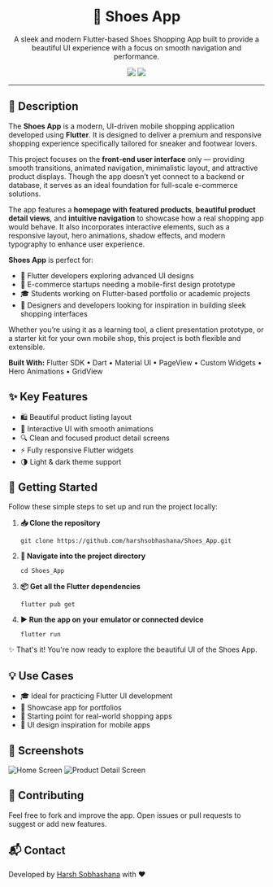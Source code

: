<h1 align="center">👟 Shoes App</h1>

<p align="center">
  A sleek and modern Flutter-based Shoes Shopping App built to provide a beautiful UI experience with a focus on smooth navigation and performance.
</p>

<p align="center">
  <img src="https://img.shields.io/badge/Flutter-%2302569B.svg?style=for-the-badge&logo=Flutter&logoColor=white"/>
  <img src="https://img.shields.io/badge/Platform-Android|iOS-blueviolet?style=for-the-badge"/>
</p>

<hr/>

<h2>📝 Description</h2>
<p>
  The <strong>Shoes App</strong> is a modern, UI-driven mobile shopping application developed using <strong>Flutter</strong>. It is designed to deliver a premium and responsive shopping experience specifically tailored for sneaker and footwear lovers.
</p>

<p>
  This project focuses on the <strong>front-end user interface</strong> only — providing smooth transitions, animated navigation, minimalistic layout, and attractive product displays. Though the app doesn’t yet connect to a backend or database, it serves as an ideal foundation for full-scale e-commerce solutions.
</p>

<p>
  The app features a <strong>homepage with featured products</strong>, <strong>beautiful product detail views</strong>, and <strong>intuitive navigation</strong> to showcase how a real shopping app would behave. It also incorporates interactive elements, such as a responsive layout, hero animations, shadow effects, and modern typography to enhance user experience.
</p>

<p>
  <strong>Shoes App</strong> is perfect for:
</p>
<ul>
  <li>📱 Flutter developers exploring advanced UI designs</li>
  <li>🛒 E-commerce startups needing a mobile-first design prototype</li>
  <li>🎓 Students working on Flutter-based portfolio or academic projects</li>
  <li>🎨 Designers and developers looking for inspiration in building sleek shopping interfaces</li>
</ul>

<p>
  Whether you’re using it as a learning tool, a client presentation prototype, or a starter kit for your own mobile shop, this project is both flexible and extensible.
</p>

<p><strong>Built With:</strong> Flutter SDK • Dart • Material UI • PageView • Custom Widgets • Hero Animations • GridView</p>


<h2>✨ Key Features</h2>
<ul>
  <li>🛍️ Beautiful product listing layout</li>
  <li>📱 Interactive UI with smooth animations</li>
  <li>🔍 Clean and focused product detail screens</li>
  <li>⚡ Fully responsive Flutter widgets</li>
  <li>🌗 Light & dark theme support</li>
</ul>

<h2>🚀 Getting Started</h2>
<p>Follow these simple steps to set up and run the project locally:</p>

<ol>
  <li><strong>📥 Clone the repository</strong></li>
  <pre><code>git clone https://github.com/harshsobhashana/Shoes_App.git</code></pre>

  <li><strong>📂 Navigate into the project directory</strong></li>
  <pre><code>cd Shoes_App</code></pre>

  <li><strong>📦 Get all the Flutter dependencies</strong></li>
  <pre><code>flutter pub get</code></pre>

  <li><strong>▶️ Run the app on your emulator or connected device</strong></li>
  <pre><code>flutter run</code></pre>
</ol>

<p>✨ That's it! You're now ready to explore the beautiful UI of the Shoes App.</p>


<h2>💡 Use Cases</h2>
<ul>
  <li>🎓 Ideal for practicing Flutter UI development</li>
  <li>📱 Showcase app for portfolios</li>
  <li>🛒 Starting point for real-world shopping apps</li>
  <li>🧠 UI design inspiration for mobile apps</li>
</ul>

<h2>📸 Screenshots</h2>
<p>
  <!-- Replace with real screenshots -->
  <img src="https://via.placeholder.com/250x500.png?text=Home+Screen" alt="Home Screen" />
  <img src="https://via.placeholder.com/250x500.png?text=Product+Detail" alt="Product Detail Screen" />
</p>

<h2>🤝 Contributing</h2>
<p>Feel free to fork and improve the app. Open issues or pull requests to suggest or add new features.</p>

<h2>📬 Contact</h2>
<p>
  Developed by <a href="https://github.com/harshsobhashana">Harsh Sobhashana</a> with ❤️
</p>
